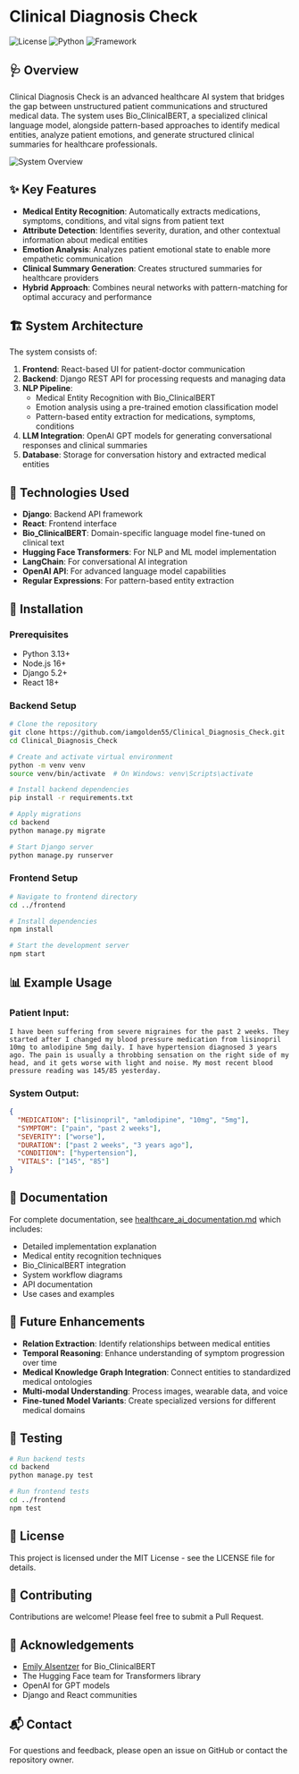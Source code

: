 # Clinical Diagnosis Check

![License](https://img.shields.io/badge/license-MIT-blue.svg)
![Python](https://img.shields.io/badge/python-3.13-green.svg)
![Framework](https://img.shields.io/badge/framework-Django%20+%20React-purple.svg)

## 🩺 Overview

Clinical Diagnosis Check is an advanced healthcare AI system that bridges the gap between unstructured patient communications and structured medical data. The system uses Bio_ClinicalBERT, a specialized clinical language model, alongside pattern-based approaches to identify medical entities, analyze patient emotions, and generate structured clinical summaries for healthcare professionals.

![System Overview](https://i.imgur.com/HDGnM7i.png)

## ✨ Key Features

- **Medical Entity Recognition**: Automatically extracts medications, symptoms, conditions, and vital signs from patient text
- **Attribute Detection**: Identifies severity, duration, and other contextual information about medical entities
- **Emotion Analysis**: Analyzes patient emotional state to enable more empathetic communication
- **Clinical Summary Generation**: Creates structured summaries for healthcare providers
- **Hybrid Approach**: Combines neural networks with pattern-matching for optimal accuracy and performance

## 🏗️ System Architecture

The system consists of:

1. **Frontend**: React-based UI for patient-doctor communication
2. **Backend**: Django REST API for processing requests and managing data
3. **NLP Pipeline**:
   - Medical Entity Recognition with Bio_ClinicalBERT
   - Emotion analysis using a pre-trained emotion classification model
   - Pattern-based entity extraction for medications, symptoms, conditions
4. **LLM Integration**: OpenAI GPT models for generating conversational responses and clinical summaries
5. **Database**: Storage for conversation history and extracted medical entities

## 🔧 Technologies Used

- **Django**: Backend API framework
- **React**: Frontend interface
- **Bio_ClinicalBERT**: Domain-specific language model fine-tuned on clinical text
- **Hugging Face Transformers**: For NLP and ML model implementation
- **LangChain**: For conversational AI integration
- **OpenAI API**: For advanced language model capabilities
- **Regular Expressions**: For pattern-based entity extraction

## 🚀 Installation

### Prerequisites
- Python 3.13+
- Node.js 16+
- Django 5.2+
- React 18+

### Backend Setup
```bash
# Clone the repository
git clone https://github.com/iamgolden55/Clinical_Diagnosis_Check.git
cd Clinical_Diagnosis_Check

# Create and activate virtual environment
python -m venv venv
source venv/bin/activate  # On Windows: venv\Scripts\activate

# Install backend dependencies
pip install -r requirements.txt

# Apply migrations
cd backend
python manage.py migrate

# Start Django server
python manage.py runserver
```

### Frontend Setup
```bash
# Navigate to frontend directory
cd ../frontend

# Install dependencies
npm install

# Start the development server
npm start
```

## 📊 Example Usage

### Patient Input:
```
I have been suffering from severe migraines for the past 2 weeks. They started after I changed my blood pressure medication from lisinopril 10mg to amlodipine 5mg daily. I have hypertension diagnosed 3 years ago. The pain is usually a throbbing sensation on the right side of my head, and it gets worse with light and noise. My most recent blood pressure reading was 145/85 yesterday.
```

### System Output:
```json
{
  "MEDICATION": ["lisinopril", "amlodipine", "10mg", "5mg"],
  "SYMPTOM": ["pain", "past 2 weeks"],
  "SEVERITY": ["worse"],
  "DURATION": ["past 2 weeks", "3 years ago"],
  "CONDITION": ["hypertension"],
  "VITALS": ["145", "85"]
}
```

## 📄 Documentation

For complete documentation, see [healthcare_ai_documentation.md](healthcare_ai_documentation.md) which includes:

- Detailed implementation explanation
- Medical entity recognition techniques
- Bio_ClinicalBERT integration
- System workflow diagrams
- API documentation
- Use cases and examples

## 🔮 Future Enhancements

- **Relation Extraction**: Identify relationships between medical entities
- **Temporal Reasoning**: Enhance understanding of symptom progression over time
- **Medical Knowledge Graph Integration**: Connect entities to standardized medical ontologies
- **Multi-modal Understanding**: Process images, wearable data, and voice
- **Fine-tuned Model Variants**: Create specialized versions for different medical domains

## 🧪 Testing

```bash
# Run backend tests
cd backend
python manage.py test

# Run frontend tests
cd ../frontend
npm test
```

## 📝 License

This project is licensed under the MIT License - see the LICENSE file for details.

## 👥 Contributing

Contributions are welcome! Please feel free to submit a Pull Request.

## 🙏 Acknowledgements

- [Emily Alsentzer](https://github.com/EmilyAlsentzer) for Bio_ClinicalBERT
- The Hugging Face team for Transformers library
- OpenAI for GPT models
- Django and React communities

## 📬 Contact

For questions and feedback, please open an issue on GitHub or contact the repository owner. 